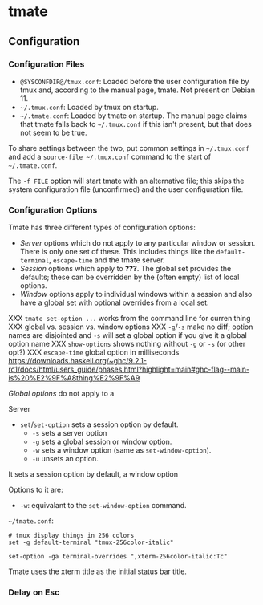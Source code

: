 tmate
=====

Configuration
-------------

### Configuration Files

- `@SYSCONFDIR@/tmux.conf`: Loaded before the user configuration file by
  tmux and, according to the manual page, tmate. Not present on Debian 11.
- `~/.tmux.conf`: Loaded by tmux on startup.
- `~/.tmate.conf`: Loaded by tmate on startup. The manual page claims that
  tmate falls back to `~/.tmux.conf` if this isn't present, but that does
  not seem to be true.

To share settings between the two, put common settings in `~/.tmux.conf`
and add a `source-file ~/.tmux.conf` command to the start of
`~/.tmate.conf`.

The `-f FILE` option will start tmate with an alternative file; this skips
the system configuration file (unconfirmed) and the user configuration
file.

### Configuration Options

Tmate has three different types of configuration options:
- _Server_ options which do not apply to any particular window or session.
  There is only one set of these. This includes things like the
  `default-terminal`, `escape-time` and the tmate server.
- _Session_ options which apply to __???__. The global set provides the
  defaults; these can be overridden by the (often empty) list of local
  options.
- _Window_ options apply to individual windows within a session and also
  have a global set with optional overrides from a local set.

XXX `tmate set-option ...` works from the command line for curren thing
XXX global vs. session vs. window options
XXX `-g`/`-s` make no diff; option names are disjointed and `-s` will
  set a global option if you give it a global option name
XXX `show-options` shows nothing without `-g` or `-s` (or other opt?)
XXX `escape-time` global option in milliseconds
https://downloads.haskell.org/~ghc/9.2.1-rc1/docs/html/users_guide/phases.html?highlight=main#ghc-flag--main-is%20%E2%9F%A8thing%E2%9F%A9

_Global options_ do not apply to a 

Server

- `set`/`set-option` sets a session option by default.
  - `-s` sets a server option
  - `-g` sets a global session or window option.
  - `-w` sets a window option (same as `set-window-option`).
  - `-u` unsets an option.

It sets a session option by
default, a window option 

Options to it are:
- `-w`: equivalant to the `set-window-option` command.


`~/tmate.conf`:

    # tmux display things in 256 colors
    set -g default-terminal "tmux-256color-italic"

    set-option -ga terminal-overrides ",xterm-256color-italic:Tc"

Tmate uses the xterm title as the initial status bar title.

### Delay on Esc



<!-------------------------------------------------------------------->
[delay]: https://www.reddit.com/r/vim/comments/40257u/delay_on_esc_with_tmux_and_vim/
